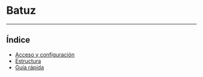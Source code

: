 # Batuz
----------------------

## Índice

  * [Acceso y configuración](./accesoyconfig/index.md)
  * [Estructura](./estructura/index.md)
  * [Guía rápida](./guiarapida/index.md)